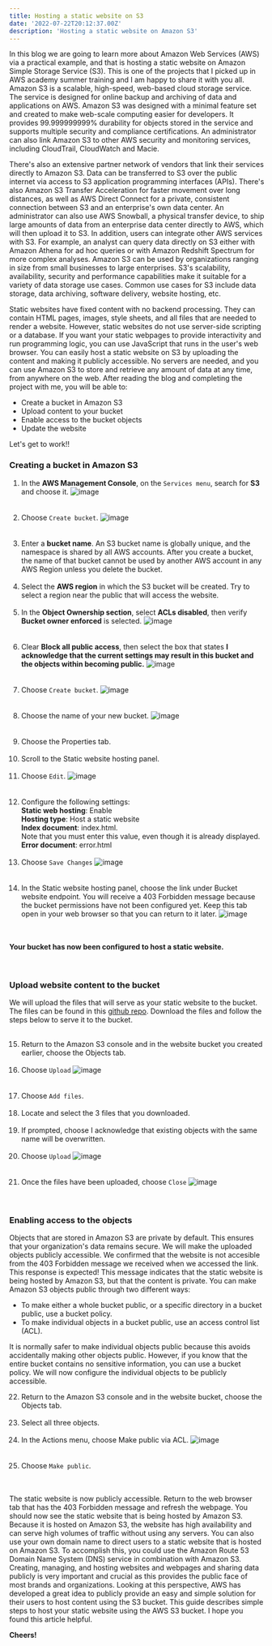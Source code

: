 ```yaml
---
title: Hosting a static website on S3
date: '2022-07-22T20:12:37.00Z'
description: 'Hosting a static website on Amazon S3'
---
```



In this blog we are going to learn more about Amazon Web Services (AWS) via a practical example, and that is hosting a static website on Amazon Simple Storage Service (S3). This is one of the projects that I picked up in AWS academy summer training and I am happy to share it with you all. Amazon S3 is a scalable, high-speed, web-based cloud storage service. The service is designed for online backup and archiving of data and applications on AWS. Amazon S3 was designed with a minimal feature set and created to make web-scale computing easier for developers. It provides 99.999999999% durability for objects stored in the service and supports multiple security and compliance certifications. An administrator can also link Amazon S3 to other AWS security and monitoring services, including CloudTrail, CloudWatch and Macie. 

There's also an extensive partner network of vendors that link their services directly to Amazon S3. Data can be transferred to S3 over the public internet via access to S3 application programming interfaces (APIs). There's also Amazon S3 Transfer Acceleration for faster movement over long distances, as well as AWS Direct Connect for a private, consistent connection between S3 and an enterprise's own data center. An administrator can also use AWS Snowball, a physical transfer device, to ship large amounts of data from an enterprise data center directly to AWS, which will then upload it to S3. In addition, users can integrate other AWS services with S3. For example, an analyst can query data directly on S3 either with Amazon Athena for ad hoc queries or with Amazon Redshift Spectrum for more complex analyses. Amazon S3 can be used by organizations ranging in size from small businesses to large enterprises. S3's scalability, availability, security and performance capabilities make it suitable for a variety of data storage use cases. Common use cases for S3 include data storage, data archiving, software delivery, website hosting, etc.

Static websites have fixed content with no backend processing. They can contain HTML pages, images, style sheets, and all files that are needed to render a website. However, static websites do not use server-side scripting or a database. If you want your static webpages to provide interactivity and run programming logic, you can use JavaScript that runs in the user's web browser. You can easily host a static website on S3 by uploading the content and making it publicly accessible. No servers are needed, and you can use Amazon S3 to store and retrieve any amount of data at any time, from anywhere on the web. After reading the blog and completing the project with me, you will be able to:

- Create a bucket in Amazon S3
- Upload content to your bucket
- Enable access to the bucket objects
- Update the website

Let's get to work!!


### Creating a bucket in Amazon S3

1. In the **AWS Management Console**, on the `Services menu`, search for **S3** and choose it. ![image](https://user-images.githubusercontent.com/37503046/191600610-36202a4f-2d7f-4d98-a4e0-bb20f627ed74.png) <br/> <br/> <br/>
2. Choose `Create bucket`. ![image](https://user-images.githubusercontent.com/37503046/191602096-ed14f6c6-2f6f-44f2-8b26-8bd094282a4a.png) <br/> <br/> <br/>
3. Enter a **bucket name**. An S3 bucket name is globally unique, and the namespace is shared by all AWS accounts. After you create a bucket, the name of that bucket cannot be used by another AWS account in any AWS Region unless you delete the bucket. <br/> <br/>
4. Select the **AWS region** in which the S3 bucket will be created. Try to select a region near the public that will access the website. <br/> <br/>
5. In the **Object Ownership section**, select **ACLs disabled**, then verify **Bucket owner enforced** is selected. ![image](https://user-images.githubusercontent.com/37503046/191602321-3d1285b5-bc5e-4bb3-8e1a-1dedadc2c7e7.png) <br/> <br/> <br/>
6. Clear **Block all public access**, then select the box that states **I acknowledge that the current settings may result in this bucket and the objects within becoming public.** ![image](https://user-images.githubusercontent.com/37503046/191602531-a9c76751-8e49-48b9-9678-d6f4ea22b247.png) <br/> <br/> <br/>
7. Choose `Create bucket`. ![image](https://user-images.githubusercontent.com/37503046/191602666-edbc6535-304f-460d-af67-3af706648682.png) <br/> <br/> <br/>
8. Choose the name of your new bucket. ![image](https://user-images.githubusercontent.com/37503046/191980151-64d75e40-be68-4808-857e-83cd677d933a.png) <br/> <br/> <br/>
9. Choose the  Properties tab. <br/> <br/>
10. Scroll to the Static website hosting panel. <br/> <br/>
11. Choose `Edit`. ![image](https://user-images.githubusercontent.com/37503046/191981554-4f1fb8ad-7288-4ebe-82aa-dccaee3e7a7f.png) <br/> <br/> <br/>
12. Configure the following settings: <br/>
**Static web hosting**: Enable <br/>
**Hosting type**: Host a static website <br/>
**Index document**: index.html. <br/>
Note that you must enter this value, even though it is already displayed. <br/>
**Error document**: error.html <br/> <br/>
13. Choose `Save Changes` ![image](https://user-images.githubusercontent.com/37503046/191988635-94b77621-c97e-4ff8-bffe-ae21f6b8217b.png)<br/> <br/> <br/>
14. In the Static website hosting panel, choose the link under Bucket website endpoint. You will receive a 403 Forbidden message because the bucket permissions have not been configured yet. Keep this tab open in your web browser so that you can return to it later. ![image](https://user-images.githubusercontent.com/37503046/191990443-8be991cf-d109-4ef3-9e4b-1847ea109568.png) <br/> <br/> <br/>


**Your bucket has now been configured to host a static website.** <br/> <br/> <br/>




### Upload website content to the bucket
We will upload the files that will serve as your static website to the bucket. The files can be found in this <a href="https://github.com/Ben74x/s3-static">github repo</a>. Download the files and follow the steps below to serve it to the bucket. <br/> <br/>

15. Return to the Amazon S3 console and in the website bucket you created earlier, choose the Objects tab. <br/> <br/>
16. Choose `Upload` ![image](https://user-images.githubusercontent.com/37503046/191996201-305778f3-f661-42d2-a99b-c4d9242b4edd.png) <br/> <br/> <br/>
17. Choose `Add files`. <br/> <br/>
18. Locate and select the 3 files that you downloaded. <br/> <br/>
19. If prompted, choose I acknowledge that existing objects with the same name will be overwritten. <br/> <br/>
20. Choose `Upload` ![image](https://user-images.githubusercontent.com/37503046/191996981-fe3f4b2f-30ec-4dea-b36d-3186fcdf8761.png) <br/> <br/> <br/>
21. Once the files have been uploaded, choose `Close` ![image](https://user-images.githubusercontent.com/37503046/191997476-46757a82-21cd-48cc-8a36-7ea9b01fc8bf.png) <br/> <br/> <br/>



### Enabling access to the objects
Objects that are stored in Amazon S3 are private by default. This ensures that your organization's data remains secure. We will make the uploaded objects publicly accessible. We confirmed that the website is not accesible from the 403 Forbidden message we received when we accessed the link. This response is expected! This message indicates that the static website is being hosted by Amazon S3, but that the content is private. You can make Amazon S3 objects public through two different ways:
- To make either a whole bucket public, or a specific directory in a bucket public, use a bucket policy.
- To make individual objects in a bucket public, use an access control list (ACL).

It is normally safer to make individual objects public because this avoids accidentally making other objects public. However, if you know that the entire bucket contains no sensitive information, you can use a bucket policy. We will now configure the individual objects to be publicly accessible.

 
22. Return to the Amazon S3 console and in the website bucket, choose the Objects tab. <br/> <br/>
23. Select all three objects. <br/> <br/>
24. In the Actions menu, choose Make public via ACL. ![image](https://user-images.githubusercontent.com/37503046/192004415-28da5dfb-13c2-4f5b-90e0-4593c4d12a8c.png) <br/> <br/> <br/>
25. Choose `Make public`. <br/> <br/> <br/>

The static website is now publicly accessible. Return to the web browser tab that has the 403 Forbidden message and refresh the webpage. You should now see the static website that is being hosted by Amazon S3. Because it is hosted on Amazon S3, the website has high availability and can serve high volumes of traffic without using any servers. You can also use your own domain name to direct users to a static website that is hosted on Amazon S3. To accomplish this, you could use the Amazon Route 53 Domain Name System (DNS) service in combination with Amazon S3. Creating, managing, and hosting websites and webpages and sharing data publicly is very important and crucial as this provides the public face of most brands and organizations. Looking at this perspective, AWS has developed a great idea to publicly provide an easy and simple solution for their users to host content using the S3 bucket. This guide describes simple steps to host your static website using the AWS S3 bucket. I hope you found this article helpful.


**Cheers!**

